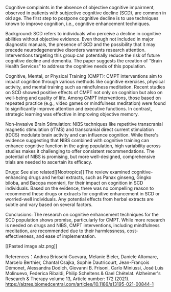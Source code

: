 Cognitive complaints in the absence of objective cognitive impairment, observed in patients with subjective cognitive decline (SCD), are common in old age. The first step to postpone cognitive decline is to use techniques known to improve cognition, i.e., cognitive enhancement techniques.

Background:
SCD refers to individuals who perceive a decline in cognitive abilities without objective evidence. Even though not included in major diagnostic manuals, the presence of SCD and the possibility that it may precede neurodegenerative disorders warrants research attention. Interventions targeting this group can potentially reduce the risk of future cognitive decline and dementia. The paper suggests the creation of "Brain Health Services" to address the cognitive needs of this population.

Cognitive, Mental, or Physical Training (CMPT):
CMPT interventions aim to impact cognition through various methods like cognitive exercises, physical activity, and mental training such as mindfulness meditation. Recent studies on SCD showed positive effects of CMPT not only on cognition but also on well-being and quality of life. Among CMPT interventions, those based on repeated practice (e.g., video games or mindfulness meditation) were found to significantly improve attention and executive functions. In contrast, strategic learning was effective in improving objective memory.

Non-Invasive Brain Stimulation:
NIBS techniques like repetitive transcranial magnetic stimulation (rTMS) and transcranial direct current stimulation (tDCS) modulate brain activity and can influence cognition. While there's evidence suggesting that NIBS combined with cognitive training can enhance cognitive function in the aging population, high variability across studies makes it challenging to offer consistent recommendations. The potential of NIBS is promising, but more well-designed, comprehensive trials are needed to ascertain its efficacy.

Drugs: See also related[[Nootropics]]
The review examined cognitive-enhancing drugs and herbal extracts, such as Panax ginseng, Gingko biloba, and Bacopa monnieri, for their impact on cognition in SCD individuals. Based on the evidence, there was no compelling reason to recommend these drugs or extracts for cognitive enhancement in SCD or worried-well individuals. Any potential effects from herbal extracts are subtle and vary based on several factors.

Conclusions:
The research on cognitive enhancement techniques for the SCD population shows promise, particularly for CMPT. While more research is needed on drugs and NIBS, CMPT interventions, including mindfulness meditation, are recommended due to their harmlessness, cost-effectiveness, and ease of implementation.

[[Pasted image alz.png]]

References：Andrea Brioschi Guevara, Melanie Bieler, Daniele Altomare, Marcelo Berthier, Chantal Csajka, Sophie Dautricourt, Jean-François Démonet, Alessandra Dodich, Giovanni B. Frisoni, Carlo Miniussi, José Luis Molinuevo, Federica Ribaldi, Philip Scheltens & Gael Chételat. Alzheimer's Research & Therapy volume 13, Article number: 172 (2021). https://alzres.biomedcentral.com/articles/10.1186/s13195-021-00844-1
